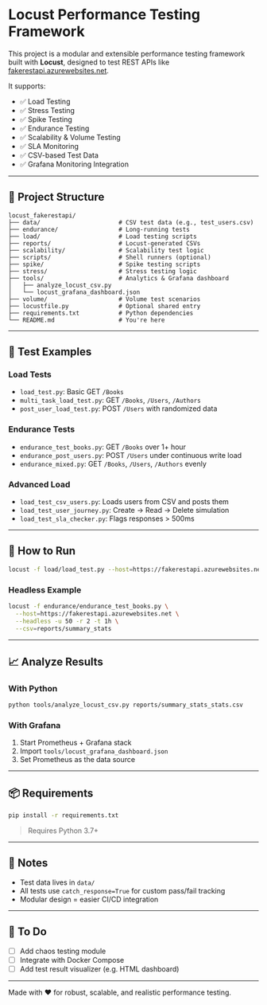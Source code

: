 # Locust Performance Testing Framework

This project is a modular and extensible performance testing framework built with **Locust**, designed to test REST APIs like [fakerestapi.azurewebsites.net](https://fakerestapi.azurewebsites.net).

It supports:

- ✅ Load Testing
- ✅ Stress Testing
- ✅ Spike Testing
- ✅ Endurance Testing
- ✅ Scalability & Volume Testing
- ✅ SLA Monitoring
- ✅ CSV-based Test Data
- ✅ Grafana Monitoring Integration

---

## 📁 Project Structure

```
locust_fakerestapi/
├── data/                      # CSV test data (e.g., test_users.csv)
├── endurance/                 # Long-running tests
├── load/                      # Load testing scripts
├── reports/                   # Locust-generated CSVs
├── scalability/               # Scalability test logic
├── scripts/                   # Shell runners (optional)
├── spike/                     # Spike testing scripts
├── stress/                    # Stress testing logic
├── tools/                     # Analytics & Grafana dashboard
│   ├── analyze_locust_csv.py
│   └── locust_grafana_dashboard.json
├── volume/                    # Volume test scenarios
├── locustfile.py              # Optional shared entry
├── requirements.txt           # Python dependencies
└── README.md                  # You're here
```

---

## 🧪 Test Examples

### Load Tests

- `load_test.py`: Basic GET `/Books`
- `multi_task_load_test.py`: GET `/Books`, `/Users`, `/Authors`
- `post_user_load_test.py`: POST `/Users` with randomized data

### Endurance Tests

- `endurance_test_books.py`: GET `/Books` over 1+ hour
- `endurance_post_users.py`: POST `/Users` under continuous write load
- `endurance_mixed.py`: GET `/Books`, `/Users`, `/Authors` evenly

### Advanced Load

- `load_test_csv_users.py`: Loads users from CSV and posts them
- `load_test_user_journey.py`: Create → Read → Delete simulation
- `load_test_sla_checker.py`: Flags responses > 500ms

---

## 🚀 How to Run

```bash
locust -f load/load_test.py --host=https://fakerestapi.azurewebsites.net
```

### Headless Example

```bash
locust -f endurance/endurance_test_books.py \
  --host=https://fakerestapi.azurewebsites.net \
  --headless -u 50 -r 2 -t 1h \
  --csv=reports/summary_stats
```

---

## 📈 Analyze Results

### With Python

```bash
python tools/analyze_locust_csv.py reports/summary_stats_stats.csv
```

### With Grafana

1. Start Prometheus + Grafana stack
2. Import `tools/locust_grafana_dashboard.json`
3. Set Prometheus as the data source

---

## 📦 Requirements

```bash
pip install -r requirements.txt
```

> Requires Python 3.7+

---

## 🧠 Notes

- Test data lives in `data/`
- All tests use `catch_response=True` for custom pass/fail tracking
- Modular design = easier CI/CD integration

---

## 📌 To Do

- [ ] Add chaos testing module
- [ ] Integrate with Docker Compose
- [ ] Add test result visualizer (e.g. HTML dashboard)

---

Made with ❤️ for robust, scalable, and realistic performance testing.
